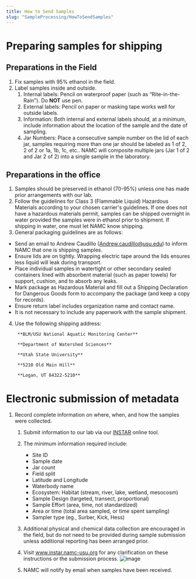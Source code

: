 ```yaml
---
title: How to Send Samples
slug: "SampleProcessing/HowToSendSamples"
---
```


# Preparing samples for shipping
## Preparations in the Field
1. Fix samples with 95% ethanol in the field.
1. Label samples inside and outside.
    1. Internal labels: Pencil on waterproof paper (such as “Rite-in-the-Rain"). Do **NOT** use pen.
    1. External labels: Pencil on paper or masking tape works well for outside labels.
    1. Information: Both internal and external labels should, at a minimum, include information about the location of the sample and the date of sampling.
    1. Jar Numbers: Place a consecutive sample number on the lid of each jar, samples requiring more than one jar should be labeled as 1 of 2, 2 of 2 or 1a, 1b, 1c, etc.. NAMC will composite multiple jars (Jar 1 of 2 and Jar 2 of 2) into a single sample in the laboratory.

## Preparations in the office
1. Samples should be preserved in ethanol (70-95%) unless one has made prior arrangements with our lab.  
2. Follow the guidelines for Class 3 (Flammable Liquid) Hazardous Materials according to your chosen carrier's guidelines.  If one does not have a hazardous materials permit, samples can be shipped overnight in water provided the samples were in ethanol prior to shipment.  If shipping in water, one must let NAMC know shipping. 
3. General packaging guidelines are as follows:

- Send an email to Andrew Caudillo (Andrew.caudillo@usu.edu) to inform NAMC that one is shipping samples.
- Ensure lids are on tightly. Wrapping electric tape around the lids ensures less liquid will leak during transport.
- Place individual samples in watertight or other secondary sealed containers lined with absorbent material (such as paper towels) for support, cushion, and to absorb any leaks. 
- Mark package as Hazardous Material and fill out a Shipping Declaration for Dangerous Goods form to accompany the package (and keep a copy for records).
- Ensure return label includes organization name and contact name.
- It is not necessary to include any paperwork with the sample shipment.
4. Use the following shipping address:
        
        **BLM/USU National Aquatic Monitoring Center**

        **Department of Watershed Sciences**

        **Utah State University**

        **5210 Old Main Hill**

        **Logan, UT 84322-5210**

# Electronic submission of metadata
1. Record complete information on where, when, and how the samples were collected.
    1. Submit information to our lab via our [INSTAR](http://instar.namc-usu.org) online tool.
    1. The minimum information required include:
        - Site ID
        - Sample date
        - Jar count
        - Field split
        - Latitude and Longitude
        - Waterbody name
        - Ecosystem: Habitat (stream, river, lake, wetland, mesocosm)
        - Sample Design (targeted, transect, proportional)
        - Sample Effort (area, time, not standardized)
        - Area or time (total area sampled, or time spent sampling)
        - Sampler type (eg., Surber, Kick, Hess)
       
    1. Additional physical and chemical data collection are encouraged in the field, but do not need to be provided during sample submission unless additional reporting has been arranged prior.

    1. Visit www.instar.namc-usu.org for any clarification on these instructions or the submission process.
![image](https://user-images.githubusercontent.com/69914403/150181425-6b1826f5-0d6f-4924-ba7d-596a4a97e757.png)

    1. NAMC will notify by email when samples have been received.
